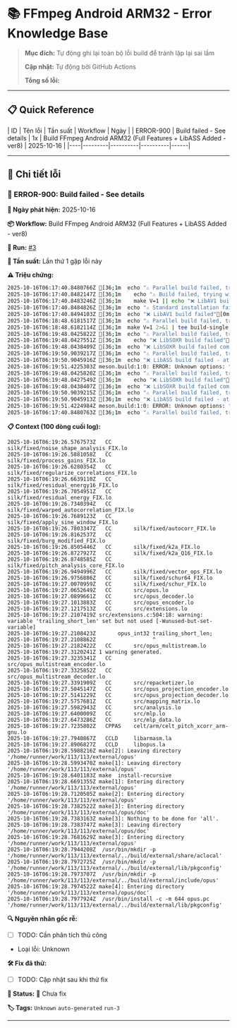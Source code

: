 # 📚 FFmpeg Android ARM32 - Error Knowledge Base

> **Mục đích:** Tự động ghi lại toàn bộ lỗi build để tránh lặp lại sai lầm
> 
> **Cập nhật:** Tự động bởi GitHub Actions
> 
> **Tổng số lỗi:** 

---

## 📋 Quick Reference

| ID | Tên lỗi | Tần suất | Workflow | Ngày |
| ERROR-900 | Build failed - See details | 1x | Build FFmpeg Android ARM32 (Full Features + LibASS Added - ver8) | 2025-10-16 |
|----|---------|----------|----------|------|

---

## 🔴 Chi tiết lỗi


### 🔴 ERROR-900: Build failed - See details

**📅 Ngày phát hiện:** 2025-10-16

**📦 Workflow:** Build FFmpeg Android ARM32 (Full Features + LibASS Added - ver8)

**🔢 Run:** [#3](https://github.com/share-18001080/113/actions/runs/18552116212)

**🎯 Tần suất:** Lần thứ 1 gặp lỗi này

**⚠️ Triệu chứng:**
```bash
2025-10-16T06:17:40.8480766Z [36;1m  echo "⚠️ Parallel build failed, trying single-threaded..."[0m
2025-10-16T06:17:40.8482147Z [36;1m    echo "⚠️ Build failed, trying with reduced optimizations..."[0m
2025-10-16T06:17:40.8483246Z [36;1m    make V=1 || echo "❌ LibAV1 build failed completely"[0m
2025-10-16T06:17:40.8484826Z [36;1m  echo "⚠️ Standard installation failed, trying manual installation..."[0m
2025-10-16T06:17:40.8494103Z [36;1m  echo "❌ LibAV1 build failed"[0m
2025-10-16T06:18:48.6181517Z [36;1m  echo "⚠️ Parallel build failed, trying single-threaded..."[0m
2025-10-16T06:18:48.6182114Z [36;1m  make V=1 2>&1 | tee build-single.log || echo "Single-threaded also failed"[0m
2025-10-16T06:19:48.0425822Z [36;1m  echo "⚠️ Parallel build failed, trying single-threaded..."[0m
2025-10-16T06:19:48.0427551Z [36;1m    echo "❌ LibSOXR build failed"[0m
2025-10-16T06:19:48.0438409Z [36;1m  echo "❌ LibSOXR build failed completely"[0m
2025-10-16T06:19:50.9039217Z [36;1m  echo "⚠️ Parallel build failed, trying single-threaded..."[0m
2025-10-16T06:19:50.9045916Z [36;1m  echo "❌ LibASS build failed - attempting manual copy"[0m
2025-10-16T06:19:51.4225303Z meson.build:1:0: ERROR: Unknown options: "harfbuzz, libtool"
2025-10-16T06:19:48.0425820Z [36;1m  echo "⚠️ Parallel build failed, trying single-threaded..."[0m
2025-10-16T06:19:48.0427549Z [36;1m    echo "❌ LibSOXR build failed"[0m
2025-10-16T06:19:48.0438407Z [36;1m  echo "❌ LibSOXR build failed completely"[0m
2025-10-16T06:19:50.9039215Z [36;1m  echo "⚠️ Parallel build failed, trying single-threaded..."[0m
2025-10-16T06:19:50.9045913Z [36;1m  echo "❌ LibASS build failed - attempting manual copy"[0m
2025-10-16T06:19:51.4224984Z meson.build:1:0: ERROR: Unknown options: "harfbuzz, libtool"
2025-10-16T06:17:40.8480763Z [36;1m  echo "⚠️ Parallel build failed, trying single-threaded..."[0m
```

**📋 Context (100 dòng cuối log):**
```
2025-10-16T06:19:26.5767573Z   CC       silk/fixed/noise_shape_analysis_FIX.lo
2025-10-16T06:19:26.5881058Z   CC       silk/fixed/process_gains_FIX.lo
2025-10-16T06:19:26.6280354Z   CC       silk/fixed/regularize_correlations_FIX.lo
2025-10-16T06:19:26.6639110Z   CC       silk/fixed/residual_energy16_FIX.lo
2025-10-16T06:19:26.7054951Z   CC       silk/fixed/residual_energy_FIX.lo
2025-10-16T06:19:26.7340394Z   CC       silk/fixed/warped_autocorrelation_FIX.lo
2025-10-16T06:19:26.7689123Z   CC       silk/fixed/apply_sine_window_FIX.lo
2025-10-16T06:19:26.7803347Z   CC       silk/fixed/autocorr_FIX.lo
2025-10-16T06:19:26.8162537Z   CC       silk/fixed/burg_modified_FIX.lo
2025-10-16T06:19:26.8505446Z   CC       silk/fixed/k2a_FIX.lo
2025-10-16T06:19:26.8727927Z   CC       silk/fixed/k2a_Q16_FIX.lo
2025-10-16T06:19:26.8748585Z   CC       silk/fixed/pitch_analysis_core_FIX.lo
2025-10-16T06:19:26.9494996Z   CC       silk/fixed/vector_ops_FIX.lo
2025-10-16T06:19:26.9756886Z   CC       silk/fixed/schur64_FIX.lo
2025-10-16T06:19:27.0070959Z   CC       silk/fixed/schur_FIX.lo
2025-10-16T06:19:27.0652649Z   CC       src/opus.lo
2025-10-16T06:19:27.0899661Z   CC       src/opus_decoder.lo
2025-10-16T06:19:27.1013883Z   CC       src/opus_encoder.lo
2025-10-16T06:19:27.1217513Z   CC       src/extensions.lo
2025-10-16T06:19:27.2107419Z src/extensions.c:504:18: warning: variable 'trailing_short_len' set but not used [-Wunused-but-set-variable]
2025-10-16T06:19:27.2108423Z       opus_int32 trailing_short_len;
2025-10-16T06:19:27.2108862Z                  ^
2025-10-16T06:19:27.2182422Z   CC       src/opus_multistream.lo
2025-10-16T06:19:27.3120241Z 1 warning generated.
2025-10-16T06:19:27.3235341Z   CC       src/opus_multistream_encoder.lo
2025-10-16T06:19:27.3325852Z   CC       src/opus_multistream_decoder.lo
2025-10-16T06:19:27.3391909Z   CC       src/repacketizer.lo
2025-10-16T06:19:27.5045147Z   CC       src/opus_projection_encoder.lo
2025-10-16T06:19:27.5141229Z   CC       src/opus_projection_decoder.lo
2025-10-16T06:19:27.5757681Z   CC       src/mapping_matrix.lo
2025-10-16T06:19:27.5982943Z   CC       src/analysis.lo
2025-10-16T06:19:27.6400009Z   CC       src/mlp.lo
2025-10-16T06:19:27.6473286Z   CC       src/mlp_data.lo
2025-10-16T06:19:27.7235802Z   CPPAS    celt/arm/celt_pitch_xcorr_arm-gnu.lo
2025-10-16T06:19:27.7940867Z   CCLD     libarmasm.la
2025-10-16T06:19:27.8906827Z   CCLD     libopus.la
2025-10-16T06:19:28.5988216Z make[2]: Leaving directory '/home/runner/work/113/113/external/opus'
2025-10-16T06:19:28.5993470Z make[1]: Leaving directory '/home/runner/work/113/113/external/opus'
2025-10-16T06:19:28.6401183Z make  install-recursive
2025-10-16T06:19:28.6691355Z make[1]: Entering directory '/home/runner/work/113/113/external/opus'
2025-10-16T06:19:28.7120505Z make[2]: Entering directory '/home/runner/work/113/113/external/opus'
2025-10-16T06:19:28.7382522Z make[3]: Entering directory '/home/runner/work/113/113/external/opus/doc'
2025-10-16T06:19:28.7383163Z make[3]: Nothing to be done for 'all'.
2025-10-16T06:19:28.7383747Z make[3]: Leaving directory '/home/runner/work/113/113/external/opus/doc'
2025-10-16T06:19:28.7681629Z make[3]: Entering directory '/home/runner/work/113/113/external/opus'
2025-10-16T06:19:28.7944208Z  /usr/bin/mkdir -p '/home/runner/work/113/113/external/../build/external/share/aclocal'
2025-10-16T06:19:28.7972725Z  /usr/bin/mkdir -p '/home/runner/work/113/113/external/../build/external/lib/pkgconfig'
2025-10-16T06:19:28.7973707Z  /usr/bin/mkdir -p '/home/runner/work/113/113/external/../build/external/include/opus'
2025-10-16T06:19:28.7974522Z make[4]: Entering directory '/home/runner/work/113/113/external/opus/doc'
2025-10-16T06:19:28.7977924Z  /usr/bin/install -c -m 644 opus.pc '/home/runner/work/113/113/external/../build/external/lib/pkgconfig'
```

**🔍 Nguyên nhân gốc rễ:**
- [ ] TODO: Cần phân tích thủ công
- Loại lỗi: Unknown

**🛠️ Fix đã thử:**
- [ ] TODO: Cập nhật sau khi thử fix

**📝 Status:** 🔴 Chưa fix

**🏷️ Tags:** `Unknown` `auto-generated` `run-3`

---

